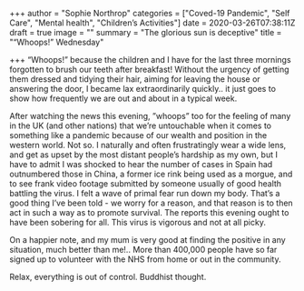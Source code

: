+++
author = "Sophie Northrop"
categories = ["Coved-19 Pandemic", "Self Care", "Mental health", "Children’s Activities"]
date = 2020-03-26T07:38:11Z
draft = true
image = ""
summary = "The glorious sun is deceptive"
title = "“Whoops!” Wednesday"

+++
“Whoops!” because the children and I have for the last three mornings forgotten to brush our teeth after breakfast! Without the urgency of getting them dressed and tidying their hair, aiming for leaving the house or answering the door, I became lax extraordinarily quickly.. it just goes to show how frequently we are out and about in a typical week.

After watching the news this evening, ”whoops” too for the feeling of many in the UK (and other nations) that we’re untouchable when it comes to something like a pandemic because of our wealth and position in the western world. Not so. I naturally and often frustratingly wear a wide lens, and get as upset by the most distant people’s hardship as my own, but I have to admit I was shocked to hear the number of cases in Spain had outnumbered those in China, a former ice rink being used as a morgue, and to see frank video footage submitted by someone usually of good health battling the virus. I felt a wave of primal fear run down my body. That’s a good thing I’ve been told - we worry for a reason, and that reason is to then act in such a way as to promote survival. The reports this evening ought to have been sobering for all. This virus is vigorous and not at all picky.                                                                                                                          

On a happier note, and my mum is very good at finding the positive in any situation, much better than me!.. More than 400,000 people have so far signed up to volunteer with the NHS from home or out in the community.

Relax, everything is out of control. Buddhist thought.